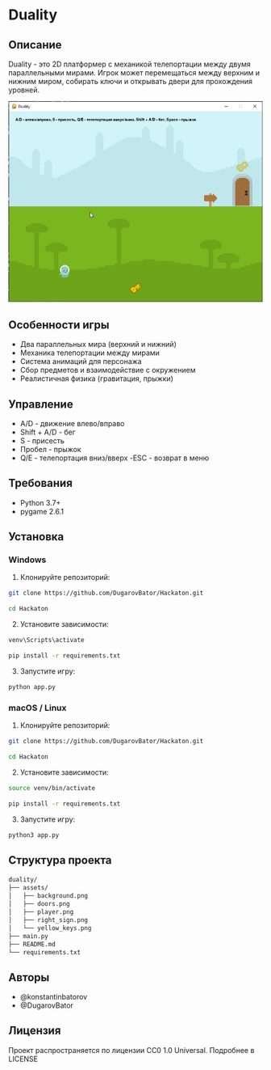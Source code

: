 # Duality
## Описание
Duality - это 2D платформер с механикой телепортации между двумя параллельными мирами. Игрок может перемещаться между верхним и нижним миром, собирать ключи и открывать двери для прохождения уровней.

![alt text](https://github.com/DugarovBator/Hackaton/blob/main/game.jpg?raw=true)

## Особенности игры
- Два параллельных мира (верхний и нижний)
- Механика телепортации между мирами
- Система анимаций для персонажа
- Сбор предметов и взаимодействие с окружением
- Реалистичная физика (гравитация, прыжки)

## Управление
- A/D - движение влево/вправо
- Shift + A/D - бег
- S - присесть
- Пробел - прыжок
- Q/E - телепортация вниз/вверх
 -ESC - возврат в меню

## Требования
- Python 3.7+
- pygame 2.6.1

## Установка
### Windows
1. Клонируйте репозиторий:

```bash
git clone https://github.com/DugarovBator/Hackaton.git
```
```bash
cd Hackaton
```
2. Установите зависимости:
```bash
venv\Scripts\activate
```
```bash
pip install -r requirements.txt
```
3. Запустите игру:

```bash
python app.py
```

### macOS / Linux
1. Клонируйте репозиторий:

```bash
git clone https://github.com/DugarovBator/Hackaton.git
```
```bash
cd Hackaton
```
2. Установите зависимости:
```bash
source venv/bin/activate
```
```bash
pip install -r requirements.txt
```
3. Запустите игру:

```bash
python3 app.py
```

## Структура проекта
```text
duality/
├── assets/
│   ├── background.png
│   ├── doors.png
│   ├── player.png
│   ├── right_sign.png
│   └── yellow_keys.png
├── main.py
├── README.md
└── requirements.txt
```

## Авторы
- @konstantinbatorov
- @DugarovBator

## Лицензия
Проект распространяется по лицензии CC0 1.0 Universal. Подробнее в LICENSE
